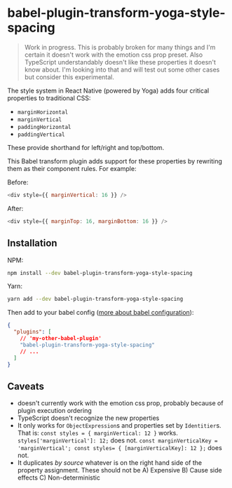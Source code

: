 # babel-plugin-transform-yoga-style-spacing

> Work in progress. This is probably broken for many things and I'm certain it doesn't work with the emotion css prop preset. Also TypeScript understandably doesn't like these properties it doesn't know about. I'm looking into that and will test out some other cases but consider this experimental.

The style system in React Native (powered by Yoga) adds four critical properties to traditional CSS:

- `marginHorizontal`
- `marginVertical`
- `paddingHorizontal`
- `paddingVertical`

These provide shorthand for left/right and top/bottom.

This Babel transform plugin adds support for these properties by rewriting them as their component rules. For example:

Before:

```js
<div style={{ marginVertical: 16 }} />
```

After:

```js
<div style={{ marginTop: 16, marginBottom: 16 }} />
```

## Installation

NPM:

```sh
npm install --dev babel-plugin-transform-yoga-style-spacing
```

Yarn:

```sh
yarn add --dev babel-plugin-transform-yoga-style-spacing
```

Then add to your babel config ([more about babel configuration](https://babeljs.io/docs/en/configuration)):

```json
{
  "plugins": [
    // 'my-other-babel-plugin'
    "babel-plugin-transform-yoga-style-spacing"
    // ...
  ]
}
```

## Caveats

- doesn't currently work with the emotion css prop, probably because of plugin execution ordering
- TypeScript doesn't recognize the new properties
- It only works for `ObjectExpression`s and properties set by `Identitier`s. That is: `const styles = { marginVertical: 12 }` works. `styles['marginVertical']: 12;` does not. `const marginVerticalKey = 'marginVertical'; const styles= { [marginVerticalKey]: 12 };` does not.
- It duplicates _by source_ whatever is on the right hand side of the property assignment. These should not be A) Expensive B) Cause side effects C) Non-deterministic

